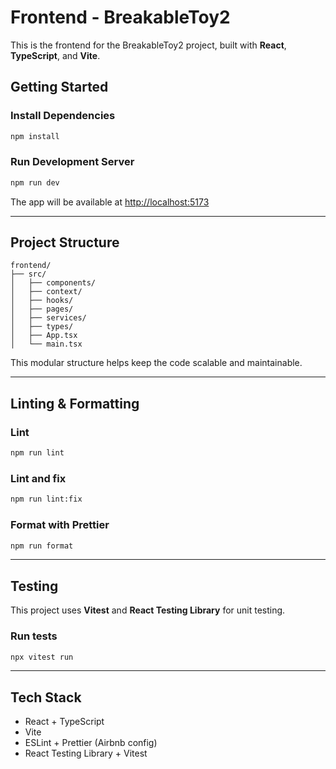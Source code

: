 # Frontend - BreakableToy2

This is the frontend for the BreakableToy2 project, built with **React**, **TypeScript**, and **Vite**.

## Getting Started

### Install Dependencies

```bash
npm install
```

### Run Development Server

```bash
npm run dev
```

The app will be available at [http://localhost:5173](http://localhost:5173)

---

## Project Structure

```
frontend/
├── src/
│   ├── components/
│   ├── context/
│   ├── hooks/
│   ├── pages/
│   ├── services/
│   ├── types/
│   ├── App.tsx
│   └── main.tsx
```

This modular structure helps keep the code scalable and maintainable.

---

## Linting & Formatting

### Lint

```bash
npm run lint
```

### Lint and fix

```bash
npm run lint:fix
```

### Format with Prettier

```bash
npm run format
```

---

## Testing

This project uses **Vitest** and **React Testing Library** for unit testing.

### Run tests

```bash
npx vitest run
```

---

## Tech Stack

- React + TypeScript
- Vite
- ESLint + Prettier (Airbnb config)
- React Testing Library + Vitest